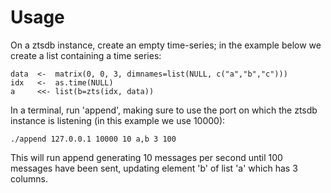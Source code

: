 # Usage

On a ztsdb instance, create an empty time-series; in the example below
we create a list containing a time series:

    data  <-  matrix(0, 0, 3, dimnames=list(NULL, c("a","b","c")))
    idx   <-  as.time(NULL)
    a     <<- list(b=zts(idx, data))


In a terminal, run 'append', making sure to use the port on which the
ztsdb instance is listening (in this example we use 10000):

    ./append 127.0.0.1 10000 10 a,b 3 100

This will run append generating 10 messages per second until 100
messages have been sent, updating element 'b' of list 'a' which has 3
columns.

